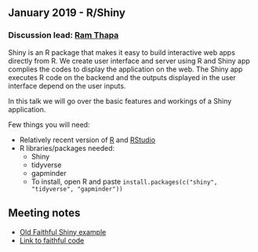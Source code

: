 ## January 2019 - R/Shiny

### Discussion lead: [Ram Thapa](mailto:ram.thapa@moffitt.org)

Shiny is an R package that makes it easy to build interactive web apps directly from R. We create user interface and server using R and Shiny app complies the codes to display the application on the web. The Shiny app executes R code on the backend and the outputs displayed in the user interface depend on the user inputs.  

In this talk we will go over the basic features and workings of a Shiny application. 

Few things you will need:
* Relatively recent version of [R](https://cloud.r-project.org/) and [RStudio](https://www.rstudio.com/products/rstudio/download/)
* R libraries/packages needed:
    * Shiny
    * tidyverse
    * gapminder
    * To install, open R and paste `install.packages(c("shiny", "tidyverse", "gapminder"))`

## Meeting notes
* [Old Faithful Shiny example](http://shiny.rstudio.com/gallery/faithful.html)
* [Link to faithful code](https://github.com/rstudio/shiny-examples/tree/master/083-front-page)
